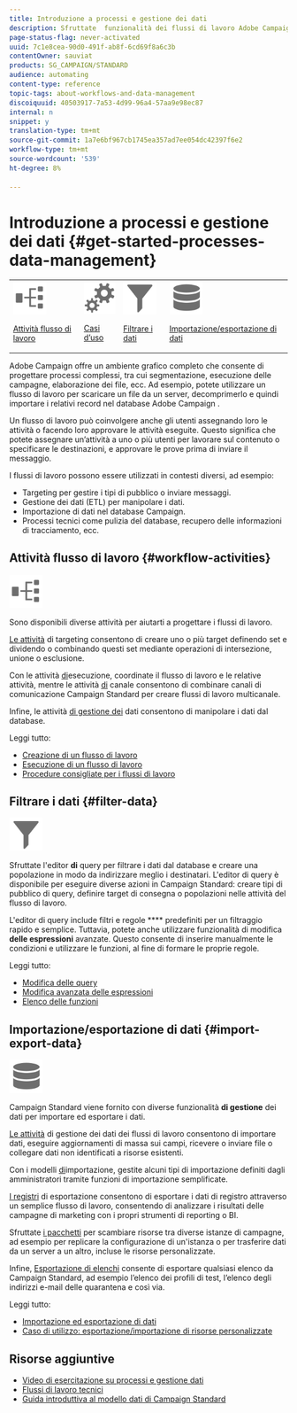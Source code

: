 ```yaml
---
title: Introduzione a processi e gestione dei dati
description: Sfruttate  funzionalità dei flussi di lavoro Adobe Campaign per automatizzare i processi attraverso un ambiente grafico completo e potente. Scopri come caricare dati, gestire audience, inviare messaggi, implementare cicli di gestione dei dati, automatizzare processi tecnici e altro ancora.
page-status-flag: never-activated
uuid: 7c1e8cea-90d0-491f-ab8f-6cd69f8a6c3b
contentOwner: sauviat
products: SG_CAMPAIGN/STANDARD
audience: automating
content-type: reference
topic-tags: about-workflows-and-data-management
discoiquuid: 40503917-7a53-4d99-96a4-57aa9e98ec87
internal: n
snippet: y
translation-type: tm+mt
source-git-commit: 1a7e6bf967cb1745ea357ad7ee054dc42397f6e2
workflow-type: tm+mt
source-wordcount: '539'
ht-degree: 8%

---
```



# Introduzione a processi e gestione dei dati {#get-started-processes-data-management}

<table>
<tr>
<td><img src="assets/do-not-localize/icon_workflows.svg" width="60px"><p><a href="#workflow-activities">Attività flusso di lavoro</a></p></td><td><img src="assets/do-not-localize/icon_activities.svg" width="60px"><p><a href="../../automating/using/workflow-created-query-with-complement.md">Casi d’uso</a></p></td><td><img src="assets/do-not-localize/icon_filter.svg" width="60px"><p><a href="#filter-data">Filtrare i dati</a></p></td>
<td><img src="assets/do-not-localize/icon_manage.svg" width="60px"><p><a href="#import-export-data">Importazione/esportazione di dati</a></p></td></tr>
</table>

 Adobe Campaign offre un ambiente grafico completo che consente di progettare processi complessi, tra cui segmentazione, esecuzione delle campagne, elaborazione dei file, ecc. Ad esempio, potete utilizzare un flusso di lavoro per scaricare un file da un server, decomprimerlo e quindi importare i relativi record nel database Adobe Campaign .

Un flusso di lavoro può coinvolgere anche gli utenti assegnando loro le attività o facendo loro approvare le attività eseguite. Questo significa che potete assegnare un’attività a uno o più utenti per lavorare sul contenuto o specificare le destinazioni, e approvare le prove prima di inviare il messaggio.

I flussi di lavoro possono essere utilizzati in contesti diversi, ad esempio:

* Targeting per gestire i tipi di pubblico o inviare messaggi.
* Gestione dei dati (ETL) per manipolare i dati.
* Importazione di dati nel database Campaign.
* Processi tecnici come pulizia del database, recupero delle informazioni di tracciamento, ecc.

## Attività flusso di lavoro {#workflow-activities}

<img src="assets/do-not-localize/icon_workflows.svg" width="60px">

Sono disponibili diverse attività per aiutarti a progettare i flussi di lavoro.

[Le attività](../../automating/using/about-targeting-activities.md) di targeting consentono di creare uno o più target definendo set e dividendo o combinando questi set mediante operazioni di intersezione, unione o esclusione.

Con le attività [di](../../automating/using/about-execution-activities.md)esecuzione, coordinate il flusso di lavoro e le relative attività, mentre le attività [di](../../automating/using/about-channel-activities.md) canale consentono di combinare canali di comunicazione Campaign Standard per creare flussi di lavoro multicanale.

Infine, le attività [di gestione dei](../../automating/using/about-data-management-activities.md) dati consentono di manipolare i dati dal database.

Leggi tutto:

* [Creazione di un flusso di lavoro](../../automating/using/building-a-workflow.md)
* [Esecuzione di un flusso di lavoro](../../automating/using/about-workflow-execution.md)
* [Procedure consigliate per i flussi di lavoro](../../automating/using/best-practices-workflows.md)

## Filtrare i dati {#filter-data}

<img src="assets/do-not-localize/icon_filter.svg" width="60px">

Sfruttate l&#39;editor **di** query per filtrare i dati dal database e creare una popolazione in modo da indirizzare meglio i destinatari. L&#39;editor di query è disponibile per eseguire diverse azioni in Campaign Standard: creare tipi di pubblico di query, definire target di consegna o popolazioni nelle attività del flusso di lavoro.

L&#39;editor di query include filtri e regole **** predefiniti per un filtraggio rapido e semplice. Tuttavia, potete anche utilizzare funzionalità di modifica **delle espressioni** avanzate. Questo consente di inserire manualmente le condizioni e utilizzare le funzioni, al fine di formare le proprie regole.

Leggi tutto:

* [Modifica delle query](../../automating/using/editing-queries.md)
* [Modifica avanzata delle espressioni](../../automating/using/advanced-expression-editing.md)
* [Elenco delle funzioni](../../automating/using/list-of-functions.md)

## Importazione/esportazione di dati {#import-export-data}

<img src="assets/do-not-localize/icon_manage.svg" width="60px">

Campaign Standard viene fornito con diverse funzionalità **di gestione** dei dati per importare ed esportare i dati.

[Le attività](../../automating/using/about-data-management-activities.md) di gestione dei dati dei flussi di lavoro consentono di importare dati, eseguire aggiornamenti di massa sui campi, ricevere o inviare file o collegare dati non identificati a risorse esistenti.

Con i modelli [di](../../automating/using/importing-data-with-import-templates.md)importazione, gestite alcuni tipi di importazione definiti dagli amministratori tramite funzioni di importazione semplificate.

[I registri](../../automating/using/exporting-logs.md) di esportazione consentono di esportare i dati di registro attraverso un semplice flusso di lavoro, consentendo di analizzare i risultati delle campagne di marketing con i propri strumenti di reporting o BI.

Sfruttate [i pacchetti](../../automating/using/managing-packages.md) per scambiare risorse tra diverse istanze di campagne, ad esempio per replicare la configurazione di un&#39;istanza o per trasferire dati da un server a un altro, incluse le risorse personalizzate.

Infine, [Esportazione di elenchi](../../automating/using/exporting-lists.md) consente di esportare qualsiasi elenco da Campaign Standard, ad esempio l’elenco dei profili di test, l’elenco degli indirizzi e-mail delle quarantena e così via.

Leggi tutto:

* [Importazione ed esportazione di dati](../../automating/using/about-data-import-and-export.md)
* [Caso di utilizzo: esportazione/importazione di risorse personalizzate](../../automating/using/exporting-importing-custom-resources.md)

## Risorse aggiuntive

* [Video di esercitazione su processi e gestione dati](https://docs.adobe.com/content/help/en/campaign-standard-learn/tutorials/getting-started/create-workflow.html)
* [Flussi di lavoro tecnici](../../administration/using/technical-workflows.md)
* [Guida introduttiva al modello dati di Campaign Standard](../../developing/using/get-started-data-model.md)
